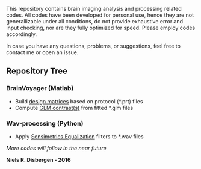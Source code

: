 This repository contains brain imaging analysis and processing related codes. All codes have been developed for personal use, hence they are not generallizable under all conditions, do not provide exhaustive error and input checking, nor are they fully optimized for speed. Please employ codes accordingly.

In case you have any questions, problems, or suggestions, feel free to contact me or open an issue.

## Repository Tree ##

### BrainVoyager (Matlab) ###
- Build [design matrices](/BuildDesignMatrices) based on protocol (\*.prt) files
- Compute [GLM contrast(s)](/GLMcontrasts) from fitted \*.glm files

### Wav-processing (Python) ###
- Apply [Sensimetrics Equalization](/SensimetricsWavFilter) filters to \*.wav files

_More codes will follow in the near future_

**Niels R. Disbergen - 2016**
